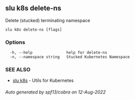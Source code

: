 ## slu k8s delete-ns

Delete (stucked) terminating namespace

```
slu k8s delete-ns [flags]
```

### Options

```
  -h, --help               help for delete-ns
  -n, --namespace string   Stucked Kubernetes Namespace
```

### SEE ALSO

* [slu k8s](slu_k8s.md)	 - Utils for Kubernetes

###### Auto generated by spf13/cobra on 12-Aug-2022
